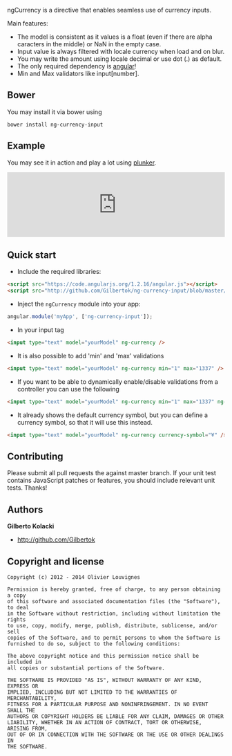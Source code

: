 ngCurrency is a directive that enables seamless use of currency inputs.  

Main features:

* The model is consistent as it values is a float (even if there are alpha caracters in the middle) or NaN in the empty case.
* Input value is always filtered with locale currency when load and on blur.
* You may write the amount using locale decimal or use dot (.) as default.
* The only required dependency is [angular](https://github.com/angular/angular.js)!
* Min and Max validators like input[number].

## Bower

You may install it via bower using

`bower install ng-currency-input`

## Example

You may see it in action and play a lot using [plunker](http://plnkr.co/edit/u9mJqDH8UpwxDnOv8gZL?p=preview).

<iframe width="100%" src="http://embed.plnkr.co/u9mJqDH8UpwxDnOv8gZL/preview" frameborder="0" allowfullscreen></iframe>

## Quick start

+ Include the required libraries:

>
``` html
<script src="https://code.angularjs.org/1.2.16/angular.js"></script>
<script src="http://github.com/Gilbertok/ng-currency-input/blob/master/dist/ng-currency-input.min.js"></script>
```

+ Inject the `ngCurrency` module into your app:

>
``` JavaScript
angular.module('myApp', ['ng-currency-input']);
```

+ In your input tag

>
``` html
<input type="text" model="yourModel" ng-currency />
```

+ It is also possible to add 'min' and 'max' validations

>
``` html
<input type="text" model="yourModel" ng-currency min="1" max="1337" />
```

+ If you want to be able to dynamically enable/disable validations from a controller you can use the following

>
``` html
<input type="text" model="yourModel" ng-currency min="1" max="1337" ng-required="true" />
```

+ It already shows the default currency symbol, but you can define a currency symbol, so that it will use this instead.

>
``` html
<input type="text" model="yourModel" ng-currency currency-symbol="¥" />
```

## Contributing

Please submit all pull requests the against master branch. If your unit test contains JavaScript patches or features, you should include relevant unit tests. Thanks!



## Authors

**Gilberto Kolacki**

+ http://github.com/Gilbertok


## Copyright and license

	Copyright (c) 2012 - 2014 Olivier Louvignes

	Permission is hereby granted, free of charge, to any person obtaining a copy
	of this software and associated documentation files (the "Software"), to deal
	in the Software without restriction, including without limitation the rights
	to use, copy, modify, merge, publish, distribute, sublicense, and/or sell
	copies of the Software, and to permit persons to whom the Software is
	furnished to do so, subject to the following conditions:

	The above copyright notice and this permission notice shall be included in
	all copies or substantial portions of the Software.

	THE SOFTWARE IS PROVIDED "AS IS", WITHOUT WARRANTY OF ANY KIND, EXPRESS OR
	IMPLIED, INCLUDING BUT NOT LIMITED TO THE WARRANTIES OF MERCHANTABILITY,
	FITNESS FOR A PARTICULAR PURPOSE AND NONINFRINGEMENT. IN NO EVENT SHALL THE
	AUTHORS OR COPYRIGHT HOLDERS BE LIABLE FOR ANY CLAIM, DAMAGES OR OTHER
	LIABILITY, WHETHER IN AN ACTION OF CONTRACT, TORT OR OTHERWISE, ARISING FROM,
	OUT OF OR IN CONNECTION WITH THE SOFTWARE OR THE USE OR OTHER DEALINGS IN
	THE SOFTWARE.
